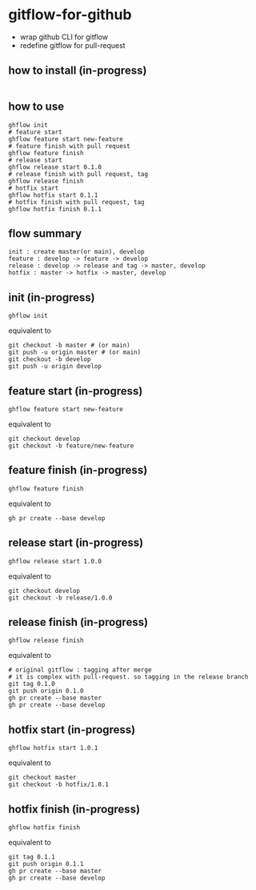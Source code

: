 # gitflow-for-github
- wrap github CLI for gitflow
- redefine gitflow for pull-request

## how to install (in-progress)
```shell

```

## how to use
```shell
ghflow init
# feature start
ghflow feature start new-feature
# feature finish with pull request
ghflow feature finish
# release start
ghflow release start 0.1.0
# release finish with pull request, tag
ghflow release finish
# hotfix start
ghflow hotfix start 0.1.1
# hotfix finish with pull request, tag
ghflow hotfix finish 0.1.1
```

## flow summary
```
init : create master(or main), develop
feature : develop -> feature -> develop
release : develop -> release and tag -> master, develop
hotfix : master -> hotfix -> master, develop
```

## init (in-progress)
```shell
ghflow init
```
equivalent to
```shell
git checkout -b master # (or main)
git push -u origin master # (or main)
git checkout -b develop
git push -u origin develop
```

## feature start (in-progress)
```shell
ghflow feature start new-feature
```
equivalent to
```shell
git checkout develop
git checkout -b feature/new-feature
```
## feature finish (in-progress)
```shell
ghflow feature finish
```
equivalent to
```shell
gh pr create --base develop
```

## release start (in-progress)
```shell
ghflow release start 1.0.0
```
equivalent to
```shell
git checkout develop
git checkout -b release/1.0.0
```
## release finish (in-progress)
```shell
ghflow release finish
```
equivalent to
```shell
# original gitflow : tagging after merge
# it is complex with pull-request. so tagging in the release branch   
git tag 0.1.0
git push origin 0.1.0
gh pr create --base master
gh pr create --base develop
```
## hotfix start (in-progress)
```shell
ghflow hotfix start 1.0.1
```
equivalent to
```shell
git checkout master
git checkout -b hotfix/1.0.1
```

## hotfix finish (in-progress)
```shell
ghflow hotfix finish
```
equivalent to
```shell
git tag 0.1.1
git push origin 0.1.1
gh pr create --base master
gh pr create --base develop
```